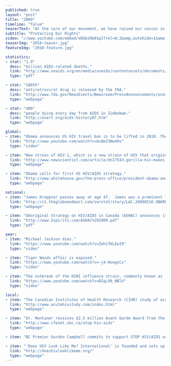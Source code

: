 ```yaml
---
published: true
layout: "post"
title: "2009"
timeline: "false"
teaserText: "At the core of our movement, we have raised our voices in unison to protect the rights of every life. This is the story of one of those voices, Honourable Hedy Fry."
subtitle: "Protecting Our Rights"
video: "//www.youtube.com/embed/VBGbiRb01pI?rel=0;3&amp;autohide=1&amp;showinfo=0"
teaserImg: "2010-teaser.jpg"
featureImg: "2010-feature.jpg"

statistics:
- stat: "1.9"
  desc: "million AIDS-related deaths."
  link: "http://www.unaids.org/en/media/unaids/contentassets/documents/epidemiology/2012/gr2012/20121120_FactSheet_Global_en.pdf"
  type: "pdf"

- stat: "100th"
  desc: "antiretroviral drug is released by the FDA."
  link: "http://www.fda.gov/NewsEvents/Newsroom/PressAnnouncements/ucm185416.htm"
  type: "webpage"

- stat: "400"
  desc: "people dying every day from AIDS in Zimbabwe."
  link: "http://avert.org/aids-history07.htm"
  type: "webpage"

global:
- item: "Obama announces US HIV travel ban is to be lifted in 2010. The ban was in effect since 1987."
  link: "http://www.youtube.com/watch?v=buQm23Nw49s"
  type: "video"

- item: "New strain of HIV-1, which is a new strain of HIV that originated in gorillas and is found in Cameroon woman."
  link: "http://www.newscientist.com/article/dn17543-gorilla-hiv-makes-leap-to-humans.html#.UexPY2T700M"
  type: "webpage"

- item: "Obama calls for first US HIV/AIDS strategy."
  link: "http://www.whitehouse.gov/the-press-office/president-obama-announces-national-hivaids-community-discussions"
  type: "webpage"

national:
- item: "James Kreppner passes away at age 47.  James was a prominent lawyer and HIV/AIDS activist, whose involvement with the Canadian Hemophilia Society helped ensure the Canadian blood supply was safe."
  link: "http://v1.theglobeandmail.com/servlet/story/LAC.20090516.OBKREPPNER16ART2204/BDAStory/BDA/deaths"
  type: "webpage"

- item: "Aboriginal Strategy on HIV/AIDS in Canada (ASHAC) announces its new strategies to meet new challenges the First Nations, Inuit and Metis populations face."
  link: "http://www.2spirits.com/ASHAC%202009.pdf"
  type: "pdf"

year:
- item: "Michael Jackson dies."
  link: "https://www.youtube.com/watch?v=Zeh17KLEwI0"
  type: "video"

- item: "Tiger Woods affair is exposed."
  link: "https://www.youtube.com/watch?v=-j4-NvwgzCs"
  type: "video"

- item: "The outbreak of the H1N1 influenza strain, commonly known as 'swine flu', is deemed a global pandemic."
  link: "https://www.youtube.com/watch?v=BIqL99_NBlU"
  type: "video"

local:
- item: "The Canadian Institutes of Health Research (CIHR) study of acute infection in Gay Men launches."
  link: "http://www.acutehivstudy.com/index.html"
  type: "webpage"

- item: "Dr. Montaner receives $2.5 million Avant Garde Award from the US National Institute on Drug Abuse to further develop the proposed expansion of HAART, known as 'STOP HIV/AIDS'"
  link: "http://www.cfenet.ubc.ca/stop-hiv-aids"
  type: "webpage"

- item: "BC Premier Gordon Campbell commits to support STOP HIV/AIDS as a pilot project to expand access to HIV/AIDS drugs to marginalized populations of Vancouver’s Downtown Eastside and Prince George."

- item: "'Does HIV Look Like Me? International' is founded and sets up office in Vancouver. The organization works locally and globally to reduce the stigma associated with HIV and AIDS."
  link: "http://doeshivlooklikeme.org/"
  type: "webpage"  
---
```

